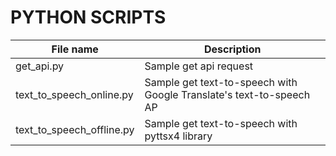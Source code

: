 # PYTHON SCRIPTS

| File name                   | Description                                                                   |
|-----------------------------|-------------------------------------------------------------------------------|
| get_api.py                  | Sample get api request                                                        |
| text_to_speech_online.py    | Sample get text-to-speech with Google Translate's text-to-speech AP           |
| text_to_speech_offline.py   | Sample get text-to-speech with pyttsx4 library                                |
